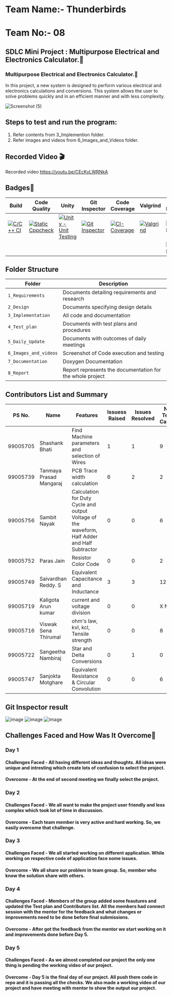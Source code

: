 # Team Name:- Thunderbirds
# Team No:- 08

## SDLC Mini Project : Multipurpose Electrical and Electronics Calculator.📱

###  Multipurpose Electrical and Electronics Calculator.📱
In this project, a new system is designed to perform various electrical and electronics calculations and conversions. This system allows the user to solve problems quickly and in an efficient manner and with less complexity.

![Screenshot (5)](https://user-images.githubusercontent.com/86397294/130669445-7bc7771d-b078-4bd4-b306-4e95ffe702ce.png)


## Steps to test and run the program: 
1. Refer contents from 3_Implemention folder.
2. Refer images and videos from 6_Images_and_Videos folder.

## Recorded Video 🎬 
Recorded video https://youtu.be/CEcKyLWRNkA

## Badges🥇

Build | Code Quality | Unity | Git Inspector | Code Coverage | Valgrind | Code Inspector | Codacy Badge
------|----------|-------|--------------|--------------|---------|----------|---------
[![C/C++ CI](https://github.com/tanmaya191/tanmaya191-SDLC_8_Thunderbirds/actions/workflows/c-cpp.yml/badge.svg)](https://github.com/tanmaya191/tanmaya191-SDLC_8_Thunderbirds/actions/workflows/c-cpp.yml) | [![Static Cppcheck](https://github.com/tanmaya191/tanmaya191-SDLC_8_Thunderbirds/actions/workflows/cppcheck.yml/badge.svg)](https://github.com/tanmaya191/tanmaya191-SDLC_8_Thunderbirds/action/workflows/cppcheck.yml)| [![Unity - Unit Testing](https://github.com/tanmaya191/tanmaya191-SDLC_8_Thunderbirds/actions/workflows/unity.yml/badge.svg)](https://github.com/tanmaya191/tanmaya191-SDLC_8_Thunderbirds/actions/workflows/unity.yml)| [![Git Inspector](https://github.com/tanmaya191/tanmaya191-SDLC_8_Thunderbirds/actions/workflows/gitinspector.yml/badge.svg)](https://github.com/tanmaya191/tanmaya191-SDLC_8_Thunderbirds/actions/workflows/gitinspector.yml) | [![CI-Coverage](https://github.com/tanmaya191/tanmaya191-SDLC_8_Thunderbirds/actions/workflows/gcov.yml/badge.svg)](https://github.com/tanmaya191/tanmaya191-SDLC_8_Thunderbirds/actions/workflows/gcov.yml) | [![Valgrind](https://github.com/tanmaya191/tanmaya191-SDLC_8_Thunderbirds/actions/workflows/Valgrind.yml/badge.svg)](https://github.com/tanmaya191/tanmaya191-SDLC_8_Thunderbirds/actions/workflows/Valgrind.yml) | ![Code Inspector](https://www.code-inspector.com/project/26826/status/svg) | [![Codacy Badge](https://app.codacy.com/project/badge/Grade/d195d8bc1f2348d3becd9c63c5ee9711)](https://www.codacy.com/gh/tanmaya191/tanmaya191-SDLC_8_Thunderbirds/dashboard?utm_source=github.com&amp;utm_medium=referral&amp;utm_content=tanmaya191/tanmaya191-SDLC_8_Thunderbirds&amp;utm_campaign=Badge_Grade)
|||||||![Code Inspector](https://www.code-inspector.com/project/26826/score/svg)

## Folder Structure
Folder             | Description
-------------------| -----------------------------------------
`1_Requirements`   | Documents detailing requirements and research
`2_Design`         | Documents specifying design details
`3_Implementation` | All code and documentation
`4_Test_plan`      | Documents with test plans and procedures
`5_Daily_Update`      | Documents with outcomes of daily meetings
`6_Images_and_videos`      | Screenshot of Code execution and testing
`7_Documentation`      | Doxygen Documentation
`8_Report`      | Report represents the documentation for the whole project

## Contributors List and Summary

PS No. |  Name   |    Features    | Issuess Raised |Issues Resolved|No Test Cases|Test Case Pass
-------|---------|----------------|----------------|---------------|-------------|--------------
99005705 | Shashank Bhati  | Find Machine parameters and selection of Wires   | 1     | 1  | 9   | 9     
99005739 | Tanmaya Prasad Mangaraj  | PCB Trace width calculation   | 6     | 2  | 2   | 2  
99005756 | Sambit Nayak             | Calculation for Duty Cycle and output Voltage of the waveform, Half Adder and Half Subtractor| 0| 0| 6|6
99005752 | Paras Jain               | Resistor Color Code            | 0     | 0  |2   |2     
99005749 | Saivardhan Reddy. S      | Equivalent Capacitance and Inductance | 3 | 3 | 12 | 12 |
99005719 | Kaligota Arun kumar      | current and voltage division  | 0| 0 | X No | X No
99005716 | Viswak Sena Thirumal     |ohm's law, kvl, kcl, Tensile strength | 0| 0 | 8 | 8
99005722 | Sangeetha Nambiraj       | Star and Delta Conversions| 0| 1|0 | 0
99005747 | Sanjokta Motghare        | Equivalent Resistance & Circular Convolution | 0 | 0 | 6 | 6


## Git Inspector result

![image](https://github.com/tanmaya191/tanmaya191-SDLC_8_Thunderbirds/blob/main/6_Images_and_videos/Capture1.PNG?raw=true)
![image](https://github.com/tanmaya191/tanmaya191-SDLC_8_Thunderbirds/blob/main/6_Images_and_videos/Capture2.PNG?raw=true)
![image](https://github.com/tanmaya191/tanmaya191-SDLC_8_Thunderbirds/blob/main/6_Images_and_videos/Capture3.PNG?raw=true)


## Challenges Faced and How Was It Overcome🎯

### Day 1 

#### Challenges Faced - All having different ideas and thoughts. All ideas were unique and intresting which create lots of confusion to select the project.
#### Overcome - At the end of second meeting we finally select the project.

### Day 2

#### Challenges Faced - We all want to make the project user friendly and less complex which took lot of time in discussion. 
#### Overcome - Each team member is very active and hard working. So, we easily overcome that challenge.

### Day 3

#### Challenges Faced - We all started working on different application. While working on respective code of application face some issues. 
#### Overcome - We all share our problem in team group. So, member who know the solution share with others.

### Day 4

#### Challenges Faced - Members of the group added some feautures and updated the Test plan and Contributors list. All the members had connect session with the mentor for the feedback and what changes or improvements need to be done before final submissions.
#### Overcome - After got the feedback from the mentor we start working on it and improvements done before Day 5.

### Day 5

#### Challenges Faced - As we almost completed our project the only one thing is pending the working video of our project.
#### Overcome - Day 5 is the final day of our project. All push there code in repo and it is passing all the checks. We also made a working video of our project and have meeting with mentor to show the output our project. 

